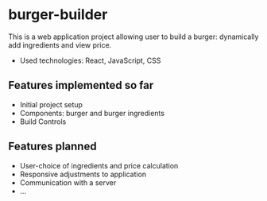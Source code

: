# burger-builder #

This is a web application project allowing user to build a burger: dynamically add ingredients and view price.

* Used technologies: React, JavaScript, CSS

## Features implemented so far ##
* Initial project setup 
* Components: burger and burger ingredients
* Build Controls

## Features planned ##
* User-choice of ingredients and price calculation
* Responsive adjustments to application
* Communication with a server
* ...